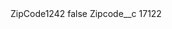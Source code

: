 <?xml version="1.0" encoding="UTF-8"?>
<CustomMetadata xmlns="http://soap.sforce.com/2006/04/metadata" xmlns:xsi="http://www.w3.org/2001/XMLSchema-instance" xmlns:xsd="http://www.w3.org/2001/XMLSchema">
    <label>ZipCode1242</label>
    <protected>false</protected>
    <values>
        <field>Zipcode__c</field>
        <value xsi:type="xsd:string">17122</value>
    </values>
</CustomMetadata>
